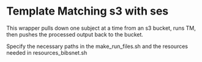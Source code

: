 # Template Matching s3 with ses

This wrapper pulls down one subject at a time from an s3 bucket, runs TM, then pushes the processed output back to the bucket.

Specify the necessary paths in the make_run_files.sh and the resources needed in resources_bibsnet.sh